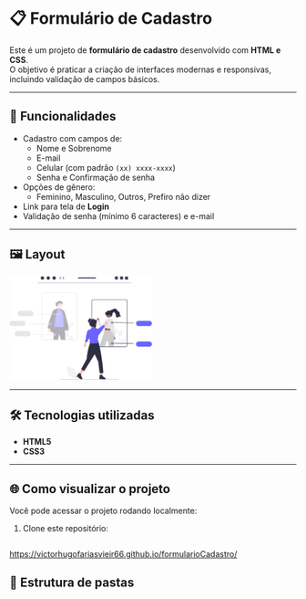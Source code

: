 # 📋 Formulário de Cadastro

Este é um projeto de **formulário de cadastro** desenvolvido com **HTML e CSS**.  
O objetivo é praticar a criação de interfaces modernas e responsivas, incluindo validação de campos básicos.

---

## 🚀 Funcionalidades
- Cadastro com campos de:
  - Nome e Sobrenome  
  - E-mail  
  - Celular (com padrão `(xx) xxxx-xxxx`)  
  - Senha e Confirmação de senha  
- Opções de gênero:
  - Feminino, Masculino, Outros, Prefiro não dizer  
- Link para tela de **Login**  
- Validação de senha (mínimo 6 caracteres) e e-mail  

---

## 🖼️ Layout
<img src="assets/img/undraw_shopping_a55o.svg" width="250" alt="Imagem ilustrativa">

---

## 🛠️ Tecnologias utilizadas
- **HTML5**
- **CSS3**

---

## 🌐 Como visualizar o projeto
Você pode acessar o projeto rodando localmente:  
1. Clone este repositório:
   ```bash
https://victorhugofariasvieir66.github.io/formularioCadastro/

## 📂 Estrutura de pastas
